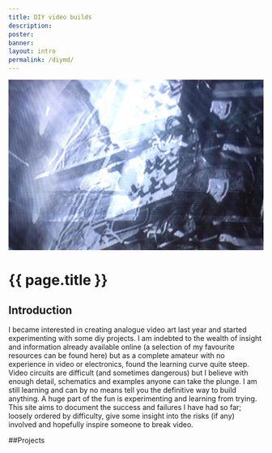 ```yaml
---
title: DIY video builds
description:
poster:
banner:
layout: intro
permalink: /diymd/
---
```

<div class="container">
<img src="/images/archive-poster2.jpg">
<div class="center">
<h1>{{ page.title }}</h1>
</div>
</div>

## Introduction

I became interested in creating analogue video art last year and started experimenting with some diy projects. I am indebted to the wealth of insight and information already available online (a selection of my favourite resources can be found here) but as a complete amateur with no experience in video or electronics, found the learning curve quite steep. Video circuits are difficult (and sometimes dangerous) but I believe with enough detail, schematics and examples anyone can take the plunge. I am still learning and can by no means tell you the definitive way to build anything. A huge part of the fun is experimenting and learning from trying. This site aims to document the success and failures I have had so far; loosely ordered by difficulty, give some insight into the risks (if any) involved and hopefully inspire someone to break video.

##Projects



